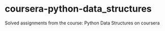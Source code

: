 # coursera-python-data_structures
Solved assignments from the course: Python Data Structures on coursera

